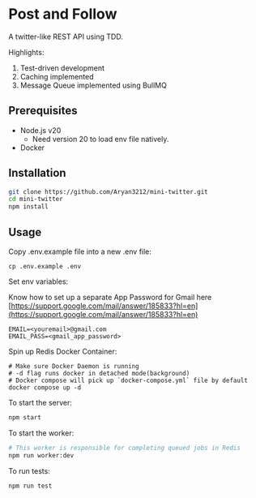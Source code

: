 # Post and Follow

A twitter-like REST API using TDD.

Highlights:
1. Test-driven development
2. Caching implemented
3. Message Queue implemented using BullMQ

## Prerequisites
- Node.js v20
  - Need version 20 to load env file natively.
- Docker

## Installation
```sh
git clone https://github.com/Aryan3212/mini-twitter.git
cd mini-twitter
npm install
```
## Usage
Copy .env.example file into a new .env file:
```
cp .env.example .env
```

Set env variables:

Know how to set up a separate App Password for Gmail here [https://support.google.com/mail/answer/185833?hl=en](https://support.google.com/mail/answer/185833?hl=en)
```
EMAIL=<youremail>@gmail.com
EMAIL_PASS=<gmail_app_password>
```

Spin up Redis Docker Container:
```
# Make sure Docker Daemon is running
# -d flag runs docker in detached mode(background)
# Docker compose will pick up `docker-compose.yml` file by default
docker compose up -d
```

To start the server:
```sh
npm start
```

To start the worker:
```sh
# This worker is responsible for completing queued jobs in Redis
npm run worker:dev
```
To run tests: 
```sh
npm run test
```

